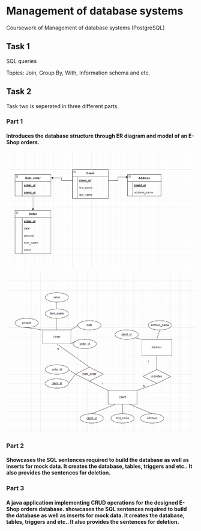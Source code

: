 # Management of database systems

Coursework of Management of database systems (PostgreSQL)

## Task 1

SQL queries

Topics: Join, Group By, With, Information schema and etc.

## Task 2

Task two is seperated in three different parts.

### Part 1

#### Introduces the database structure  through ER diagram and model of an E-Shop orders.

![ER diagram](https://github.com/TadasSabestinas/Management-of-database-systems/blob/main/Task%20II/Part%201/ER%20diagrama.png?raw=true)

![ER model](https://github.com/TadasSabestinas/Management-of-database-systems/blob/main/Task%20II/Part%201/ER%20modelis.png?raw=true)

### Part 2

#### Showcases the SQL sentences required to build the database as well as inserts for mock data. It creates the database, tables, triggers and etc.. It also provides the sentences for deletion.

### Part 3

#### A java applicatiom implementing CRUD operations for the designed E-Shop orders database. showcases the SQL sentences required to build the database as well as inserts for mock data. It creates the database, tables, triggers and etc.. It also provides the sentences for deletion.
